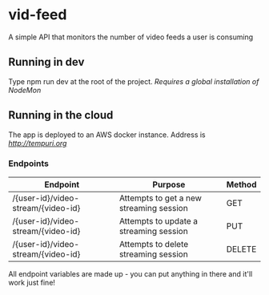 # vid-feed

A simple API that monitors the number of video feeds a user is consuming

## Running in dev

Type npm run dev at the root of the project. *Requires a global installation of NodeMon*

## Running in the cloud

The app is deployed to an AWS docker instance. Address is *http://tempuri.org*

### Endpoints

| Endpoint | Purpose | Method |
|----------|---------|--------|
| /{user-id}/video-stream/{video-id} | Attempts to get a new streaming session | GET |
| /{user-id}/video-stream/{video-id} | Attempts to update a streaming session | PUT |
| /{user-id}/video-stream/{video-id} | Attempts to delete streaming session | DELETE |

All endpoint variables are made up - you can put anything in there and it'll work just fine!